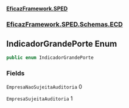 #### [EficazFramework.SPED](EficazFrameworkSPED.md 'EficazFramework SPED')
### [EficazFramework.SPED.Schemas.ECD](EficazFramework.SPED.Schemas.ECD.md 'EficazFramework.SPED.Schemas.ECD')

## IndicadorGrandePorte Enum

```csharp
public enum IndicadorGrandePorte
```
### Fields

<a name='EficazFramework.SPED.Schemas.ECD.IndicadorGrandePorte.EmpresaNaoSujeitaAuditoria'></a>

`EmpresaNaoSujeitaAuditoria` 0

<a name='EficazFramework.SPED.Schemas.ECD.IndicadorGrandePorte.EmpresaSujeitaAuditoria'></a>

`EmpresaSujeitaAuditoria` 1